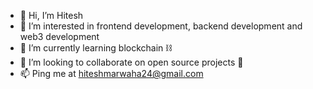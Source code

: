 - 👋 Hi, I’m Hitesh
- 👀 I’m interested in frontend development, backend development and web3 development
- 🌱 I’m currently learning blockchain ⛓️
- 💞️ I’m looking to collaborate on open source projects 🙏
- 📫 Ping me at hiteshmarwaha24@gmail.com

<!---
hitu69/hitu69 is a ✨ special ✨ repository because its `README.md` (this file) appears on your GitHub profile.
You can click the Preview link to take a look at your changes.
--->
